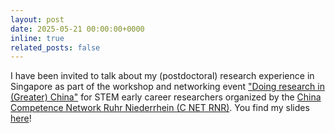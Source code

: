 ```yaml
---
layout: post
date: 2025-05-21 00:00:00+0000
inline: true
related_posts: false
---
```


I have been invited to talk about my (postdoctoral) research experience in Singapore as part of the workshop and networking event ["Doing research in (Greater) China"](https://www.cnetrnr.de/veranstaltungen/one-day-workshop-and-networking-event-for-stem-early-career-researchers-doing-research-in-greater-china/) for STEM early career researchers organized by the [China Competence Network Ruhr Niederrhein (C NET RNR)](https://www.cnetrnr.de/). You find my slides [here](/assets/pdf/2025_05_21_crnet_singapore-public.pdf)!